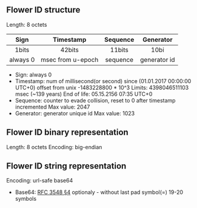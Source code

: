 ## Flower ID structure

Length: 8 octets

| Sign     | Timestamp         | Sequence | Generator    |
| :------: | :---------------: | :-----:  | :----------: |
| 1bits    | 42bits            | 11bits   | 10bi         |
| always 0 | msec from u-epoch | sequence | generator id |

* Sign:      always 0
* Timestamp: num of millisecond(or second) since (01.01.2017 00:00:00 UTC+0)
             offset from unix -1483228800 * 10^3
             Limits: 4398046511103 msec (~139 years)
             End of life: 05.15.2156 07:35 UTC+0
* Sequence:  counter to evade collision, reset to 0 after timestamp incremented
             Max value: 2047
* Generator: generator unique id
             Max value: 1023

## Flower ID binary representation

Length: 8 octets
Encoding: big-endian

## Flower ID string representation

Encoding: url-safe base64
* Base64: [RFC 3548 §4](https://tools.ietf.org/html/rfc3548#section-4)
          optionaly - without last pad symbol(=)
          19-20 symbols
